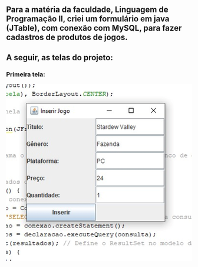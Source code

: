 <h2>Para a matéria da faculdade, Linguagem de Programação II, criei um formulário em java (JTable), com conexão com MySQL, para fazer cadastros de produtos de jogos.</h2>

<h2>A seguir, as telas do projeto:</h2>

<h3>Primeira tela:</h3>

![Inserindo os dados](https://github.com/luanalamonica/Cadastro-De-Jogos/blob/main/primeira%20tela.png?raw=true)
